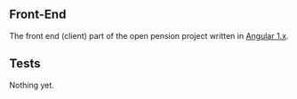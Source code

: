 ## Front-End
The front end (client) part of the open pension project written in [Angular 1.x](https://angularjs.org/).

## Tests
Nothing yet.